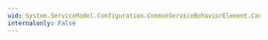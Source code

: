 ```yaml
---
uid: System.ServiceModel.Configuration.CommonServiceBehaviorElement.CanAdd(System.ServiceModel.Configuration.BehaviorExtensionElement)
internalonly: False
---
```

